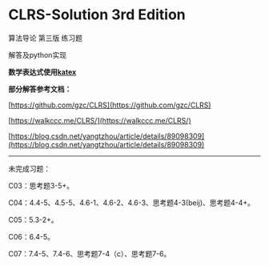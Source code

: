 # CLRS-Solution 3rd Edition

算法导论 第三版 练习题

解答及python实现

**数学表达式使用[katex](https://khan.github.io/KaTeX/)**

**部分解答参考文档：**

[https://github.com/gzc/CLRS](https://github.com/gzc/CLRS)

[https://walkccc.me/CLRS/](https://walkccc.me/CLRS/)

[https://blog.csdn.net/yangtzhou/article/details/89098309](https://blog.csdn.net/yangtzhou/article/details/89098309)


-------------------

未完成习题：

C03：思考题3-5+。

C04：4.4-5、4.5-5、4.6-1、4.6-2、4.6-3、思考题4-3(beij)、思考题4-4+。

C05：5.3-2+。

C06：6.4-5。

C07：7.4-5、7.4-6、思考题7-4（c）、思考题7-6。

